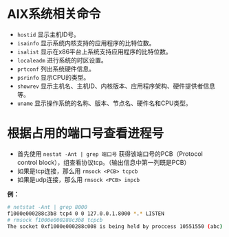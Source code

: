 # AIX系统相关命令

- `hostid` 显示主机ID号。
- `isainfo` 显示系统内核支持的应用程序的比特位数。
- `isalist` 显示在x86平台上系统支持应用程序的比特位数。
- `localeadm` 进行系统的时区设置。
- `prtconf` 列出系统硬件信息。
- `psrinfo` 显示CPU的类型。
- `showrev` 显示主机名、主机ID、内核版本、应用程序架构、硬件提供者信息等。
- `uname` 显示操作系统的名称、版本、节点名、硬件名和CPU类型。

# 根据占用的端口号查看进程号

* 首先使用 `nestat -Ant | grep 端口号` 获得该端口号的PCB（Protocol control block），组查看协议tcp。（输出信息中第一列既是PCB）
* 如果是tcp连接，那么用 `rmsock <PCB> tcpcb`
* 如果是udp连接，那么用 `rmsock <PCB> inpcb`

**例：**

```bash
# netstat -Ant | grep 8000
f1000e000288c3b8 tcp4 0 0 127.0.0.1.8000 *.* LISTEN
# rmsock f1000e000288c3b8 tcpcb
The socket 0xf1000e000288c008 is being held by proccess 10551550 (abc).
```